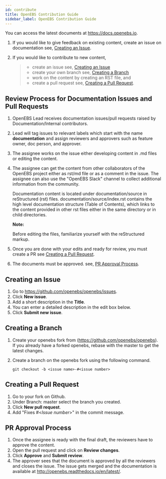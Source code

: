 ```yaml
---
id: contribute
title: OpenEBS Contribution Guide
sidebar_label: OpenEBS Contribution Guide
---
```


You can access the latest documents at https://docs.openebs.io.

1.  If you would like to give feedback on existing content, create an issue on documentation see, [Creating an Issue](http://openebs.readthedocs.io/en/latest/contribute/contribute_openebs_doc.html#creating-an-issue).
2.  If you would like to contribute to new content,

    > -   create an issue see, [Creating an Issue](http://openebs.readthedocs.io/en/latest/contribute/contribute_openebs_doc.html#creating-an-issue)
    > -   create your own branch see, [Creating a Branch](/docs/contribute/contribute_openebs_doc.html#creating-a-branch)
    > -   work on the content by creating an RST file, and
    > -   create a pull request see, [Creating a Pull Request](/docs/openebs_doc.html#creating-a-pull-request).

Review Process for Documentation Issues and Pull Requests
---------------------------------------------------------

1.  OpenEBS Lead receives documentation issues/pull requests raised by Documentation/Internal contributors.
2.  Lead will tag issues to relevant labels which start with the name **documentation** and assign reviewers and approvers such as feature owner, doc person, and approver.
3.  The assignee works on the issue either developing content in .md files or editing the content.
4.  The assignee can get the content from other collaborators of the OpenEBS project either as rst/md file or as a comment in the issue. The assignee can also use the "OpenEBS Slack" channel to collect
    additional information from the community.

    Documentation content is located under documentation/source in reStructured (rst) files. documentation/source/index.rst contains the high level documentation structure (Table of Contents), which links to the content provided in other rst files either in the same directory or in child directories.

    **Note:**

    Before editing the files, familiarize yourself with the reStructured markup.

5.  Once you are done with your edits and ready for review, you must create a PR see [Creating a Pull          Request](contribute/contribute_openebs_doc.html#creating-a-pull-request).
6.  The documents must be approved. see, [PR Approval Process](contribute/contribute_openebs_doc.html#pr-approval-process).

Creating an Issue
-----------------

1.  Go to <https://github.com/openebs/openebs/issues>.
2.  Click **New issue**.
3.  Add a short description in the **Title**.
4.  You can enter a detailed description in the edit box below.
5.  Click **Submit new issue**.

Creating a Branch
-----------------

1.  Create your openebs fork from (<https://github.com/openebs/openebs>). If you already have a forked
    openebs, rebase with the master to get the latest changes.

2.  Create a branch on the openebs fork using the following command. 

    ```
    git checkout -b <issue name>-#<issue number>
    ```

Creating a Pull Request
-----------------------

1.  Go to your fork on Github.
2.  Under Branch: master select the branch you created.
3.  Click **New pull request**.
4.  Add "Fixes \#\<*Issue number*\>" in the commit message.

PR Approval Process
-------------------

1.  Once the assignee is ready with the final draft, the reviewers have to approve the content.
2.  Open the pull request and click on **Review changes**.
3.  Click **Approve** and **Submit review**.
4.  The approver sees that the document is approved by all the reviewers and closes the issue. The issue gets merged and the documentation is available at <http://openebs.readthedocs.io/en/latest/>.

<!-- Hotjar Tracking Code for https://docs.openebs.io -->
<script>
   (function(h,o,t,j,a,r){
       h.hj=h.hj||function(){(h.hj.q=h.hj.q||[]).push(arguments)};
       h._hjSettings={hjid:785693,hjsv:6};
       a=o.getElementsByTagName('head')[0];
       r=o.createElement('script');r.async=1;
       r.src=t+h._hjSettings.hjid+j+h._hjSettings.hjsv;
       a.appendChild(r);
   })(window,document,'https://static.hotjar.com/c/hotjar-','.js?sv=');
</script>
